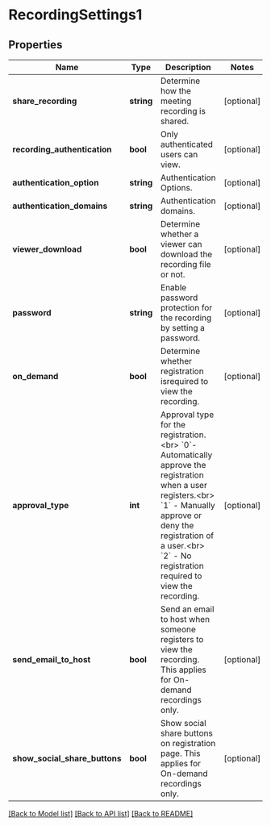 # RecordingSettings1

## Properties
Name | Type | Description | Notes
------------ | ------------- | ------------- | -------------
**share_recording** | **string** | Determine how the meeting recording is shared. | [optional] 
**recording_authentication** | **bool** | Only authenticated users can view. | [optional] 
**authentication_option** | **string** | Authentication Options. | [optional] 
**authentication_domains** | **string** | Authentication domains. | [optional] 
**viewer_download** | **bool** | Determine whether a viewer can download the recording file or not. | [optional] 
**password** | **string** | Enable password protection for the recording by setting a password. | [optional] 
**on_demand** | **bool** | Determine whether registration  isrequired to view the recording. | [optional] 
**approval_type** | **int** | Approval type for the registration.&lt;br&gt; &#x60;0&#x60;- Automatically approve the registration when a user registers.&lt;br&gt; &#x60;1&#x60; - Manually approve or deny the registration of a user.&lt;br&gt; &#x60;2&#x60; - No registration required to view the recording. | [optional] 
**send_email_to_host** | **bool** | Send an email to host when someone registers to view the recording. This applies for On-demand recordings only. | [optional] 
**show_social_share_buttons** | **bool** | Show social share buttons on registration page. This applies for On-demand recordings only. | [optional] 

[[Back to Model list]](../README.md#documentation-for-models) [[Back to API list]](../README.md#documentation-for-api-endpoints) [[Back to README]](../README.md)


